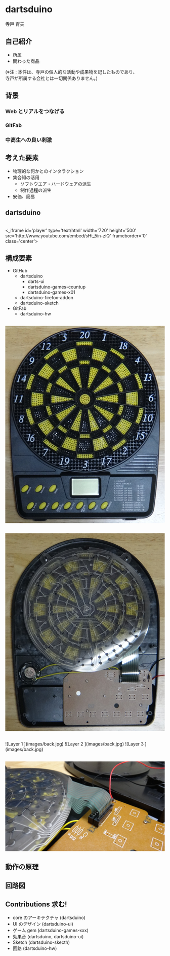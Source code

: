 
# dartsduino    <!-- class: 'slide', id: 'title' -->

寺戸 育夫


## 自己紹介    <!-- class: 'slide' -->

* 所属
* 関わった商品

<div class='note'>
  (※注 : 本件は、寺戸の個人的な活動や成果物を記したものであり、<br> 寺戸が所属する会社とは一切関係ありません。)
</div>


## 背景    <!-- class: 'slide', dx: 0, dy: 0 -->

### Web とリアルをつなげる    <!-- class: 'slide', tx: -250, scale: 0.25 -->

### GitFab                  <!-- class: 'slide', scale: 0.25 -->

### 中高生への良い刺激        <!-- class: 'slide', tx: 250, scale: 0.25 -->

##     <!-- dx: 1500, dy: 0 -->


## 考えた要素    <!-- class: 'slide' -->

* 物理的な何かとのインタラクション
* 集合知の活用
  * ソフトウエア・ハードウェアの派生
  * 制作過程の派生
* 安価、簡易


## dartsduino    <!-- class: 'slide' -->

<br>
<_iframe id='player' type='text/html' width='720' height='500'
  src='http://www.youtube.com/embed/sHt_5in-ziQ'
  frameborder='0' class='center'>
</_iframe>


## 構成要素    <!-- class: 'slide' -->

* GitHub
  * dartsduino
     * darts-ui
     * dartsduino-games-countup
     * dartsduino-games-x01  
  * dartsduino-firefox-addon
  * dartsduino-sketch
* GitFab
  * dartsduino-hw


##     <!-- x: 10000, y: 2000, z: -10, rotate-y: -180, dx: 0, dy: 0, dz: 0 -->

![Front   <!-- class: 'center', id: 'front', width: 560 -->](images/front.jpg)


##     <!-- z: 0 -->

![Back    <!-- class: 'center', id: 'back', width: 560 -->](images/back.jpg)


##     <!-- z: 200, rotate-x: -70, rotate-y: -45, dx: 160, dy: 120 -->

<div id='layers' class='center'>
  ![Layer 1   <!-- class: 'layer', id: 'layer1', width: 560 -->](images/back.jpg)
  ![Layer 2   <!-- class: 'layer', id: 'layer2', width: 560 -->](images/back.jpg)
  ![Layer 3   <!-- class: 'layer', id: 'layer3', width: 560 -->](images/back.jpg)
</div>


##     <!-- z: 0, rotate-x: -35, rotate-y: -70, rotate-z: 35, scale: 0.15 -->

![Connector   <!-- class: 'center', id: 'connector', width: 1000 -->](images/connector.jpg)


## 動作の原理    <!-- x: 0, y: 3000, z: 0, class: 'slide', dx: 1500, dy: 0, dz: 0 -->



## 回路図    <!-- class: 'slide' -->



## Contributions 求む!    <!-- class: 'slide' -->

* core のアーキテクチャ (dartsduino)
* UI のデザイン (dartsduino-ui)
* ゲーム gem (dartsduino-games-xxx)
* 効果音 (dartsduino, dartsduino-ui)
* Sketch (dartsduino-skecth)
* 回路 (dartsduino-hw)

